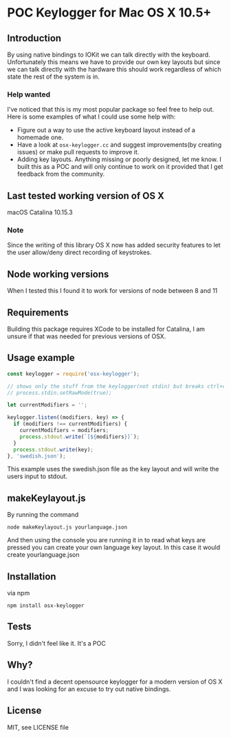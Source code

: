 # POC Keylogger for Mac OS X 10.5+

## Introduction
By using native bindings to IOKit we can talk directly with the keyboard. Unfortunately this means we have to provide our own key layouts but since we can talk directly with the hardware this should work regardless of which state the rest of the system is in.

### Help wanted
I've noticed that this is my most popular package so feel free to help out. Here is some examples of what I could use some help with:
- Figure out a way to use the active keyboard layout instead of a homemade one.
- Have a look at `osx-keylogger.cc` and suggest improvements(by creating issues) or make pull requests to improve it.
- Adding key layouts.
Anything missing or poorly designed, let me know. I built this as a POC and will only continue to work on it provided that I get feedback from the community.

## Last tested working version of OS X
macOS Catalina 10.15.3
### Note
Since the writing of this library OS X now has added security features to let the user allow/deny direct recording of keystrokes.

## Node working versions
When I tested this I found it to work for versions of node between 8 and 11

## Requirements
Building this package requires XCode to be installed for Catalina, I am unsure if that was needed for
previous versions of OSX.

## Usage example
```javascript
const keylogger = require('osx-keylogger');

// shows only the stuff from the keylogger(not stdin) but breaks ctrl+c
// process.stdin.setRawMode(true);

let currentModifiers = '';

keylogger.listen((modifiers, key) => {
  if (modifiers !== currentModifiers) {
    currentModifiers = modifiers;
    process.stdout.write(`[${modifiers}]`);
  }
  process.stdout.write(key);
}, 'swedish.json');

```
This example uses the swedish.json file as the key layout and will write the users input to stdout.

## makeKeylayout.js
By running the command
```
node makeKeylayout.js yourlanguage.json
```
And then using the console you are running it in to read what keys are pressed you can create your own language key layout. In this case it would create yourlanguage.json

## Installation
via npm
```
npm install osx-keylogger
```

## Tests
Sorry, I didn't feel like it. It's a POC

## Why?
I couldn't find a decent opensource keylogger for a modern version of OS X and I was looking for an excuse to try out native bindings.

## License
MIT, see LICENSE file
